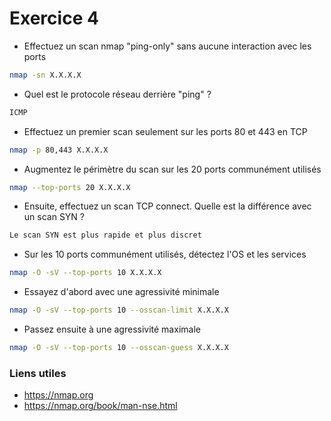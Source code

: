 # Exercice 4

- Effectuez un scan nmap "ping-only" sans aucune interaction avec les ports
```bash
nmap -sn X.X.X.X
```

- Quel est le protocole réseau derrière "ping" ?
```bash
ICMP
```

- Effectuez un premier scan seulement sur les ports 80 et 443 en TCP
```bash
nmap -p 80,443 X.X.X.X
```

- Augmentez le périmètre du scan sur les 20 ports communément utilisés
```bash
nmap --top-ports 20 X.X.X.X
```

- Ensuite, effectuez un scan TCP connect. Quelle est la différence avec un scan SYN ?
```bash
Le scan SYN est plus rapide et plus discret
```

- Sur les 10 ports communément utilisés, détectez l'OS et les services
```bash
nmap -O -sV --top-ports 10 X.X.X.X
```

- Essayez d'abord avec une agressivité minimale
```bash
nmap -O -sV --top-ports 10 --osscan-limit X.X.X.X
```

- Passez ensuite à une agressivité maximale 
```bash
nmap -O -sV --top-ports 10 --osscan-guess X.X.X.X
```

### Liens utiles

- https://nmap.org
- https://nmap.org/book/man-nse.html
